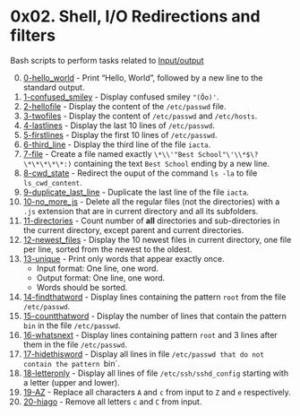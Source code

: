 # 0x02. Shell, I/O Redirections and filters

Bash scripts to perform tasks related to
[Input/output](https://en.wikipedia.org/wiki/Input/output)

0. [0-hello_world](./0-hello_world) - Print “Hello, World”, followed by a new
   line to the standard output.
1. [1-confused_smiley](./1-confused_smiley) - Display confused smiley `"(Ôo)'`.
2. [2-hellofile](./2-hellofile) - Display the content of the `/etc/passwd` file.
3. [3-twofiles](./3-twofiles) - Display the content of `/etc/passwd` and
   `/etc/hosts`.
4. [4-lastlines](./4-lastlines) - Display the last 10 lines of `/etc/passwd`.
5. [5-firstlines](./5-firstlines) - Display the first 10 lines of `/etc/passwd`.
6. [6-third_line](./6-third_line) - Display the third line of the file `iacta`.
7. [7-file](./7-file) - Create a file named exactly
   `\*\\'"Best School"\'\\*$\?\*\*\*\*\*:)` containing the text `Best School`
   ending by a new line.
8. [8-cwd_state](./8-cwd_state) - Redirect the ouput of the command `ls -la` to
   file `ls_cwd_content`.
9. [9-duplicate_last_line](./9-duplicate_last_line) - Duplicate the last line
   of the file `iacta`.
10. [10-no_more_js](./10-no_more_js) - Delete all the regular files
    (not the directories) with a `.js` extension that are in current directory
    and all its subfolders.
11. [11-directories](./11-directories) - Count number of **all** directories and
    sub-directories in the current directory, except parent and current
    directories.
12. [12-newest_files](./12-newest_files) - Display the 10 newest files in
    current directory, one file per line, sorted from the newest to the oldest.
13. [13-unique](./13-unique) - Print only words that appear exactly once.
    - Input format: One line, one word.
    - Output format: One line, one word.
    - Words should be sorted.
14. [14-findthatword](./14-findthatword) - Display lines containing the pattern
    `root` from the file `/etc/passwd`.
15. [15-countthatword](./15-countthatword) - Display the number of lines that
    contain the pattern `bin` in the file `/etc/passwd`.
16. [16-whatsnext](./16-whatsnext) - Display lines containing pattern `root`
    and 3 lines after them in the file `/etc/passwd`.
17. [17-hidethisword](./17-hidethisword) - Display all lines in file
    `/etc/passwd that do not contain the pattern `bin`.
18. [18-letteronly](./18-letteronly) - Display all lines of file
    `/etc/ssh/sshd_config` starting with a letter (upper and lower).
19. [19-AZ](./19-AZ) - Replace all characters `A` and `c` from input to `Z`
    and `e` respectively.
20. [20-hiago](./20-hiago) - Remove all letters `c` and `C` from input.
